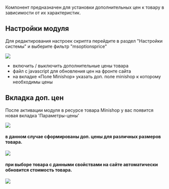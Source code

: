 Компонент предназначен для установки дополнительных цен к товару в зависимости от их характеристик.

## Настройки модуля

Для редактирования настроек скрипта перейдите в раздел "Настройки системы" и выберите фильтр "msoptionsprice"

[![](http://modx.pro/assets/images/tickets/3409/8636c50d7d7c56de9ecf75b700a83ee47e5e451e.png)](http://modx.pro/assets/images/tickets/3409/8636c50d7d7c56de9ecf75b700a83ee47e5e451e.png)

* включить / выключить дополнительные цены товара
* файл c javascript для обновления цен на фронте сайта
* на вкладке «Поле Minishop» указать доп. поле minishop к которому необходимы цены

## Вкладка доп. цен

После активации модуля в ресурсе товара Minishop у вас появится новая вкладка 'Параметры-цены'

[![](http://modx.pro/assets/images/tickets/3409/8f710546c040201c963873de2ebc044d942e1bb7.png)](http://modx.pro/assets/images/tickets/3409/8f710546c040201c963873de2ebc044d942e1bb7.png)

#### в данном случае сформированы доп. цены для различных размеров товара.

[![](http://modx.pro/assets/images/tickets/3409/30ce2928760b6518fa5d65a1e6eae17a743f9b1d.png)](http://modx.pro/assets/images/tickets/3409/30ce2928760b6518fa5d65a1e6eae17a743f9b1d.png)

#### при выборе товара с данными свойствами на сайте автоматически обновится стоимость товара.

[![](http://modx.pro/assets/images/tickets/3409/198b956b16510e7c3a24092a2faef19e3b7cb240.png)](http://modx.pro/assets/images/tickets/3409/198b956b16510e7c3a24092a2faef19e3b7cb240.png)

 
